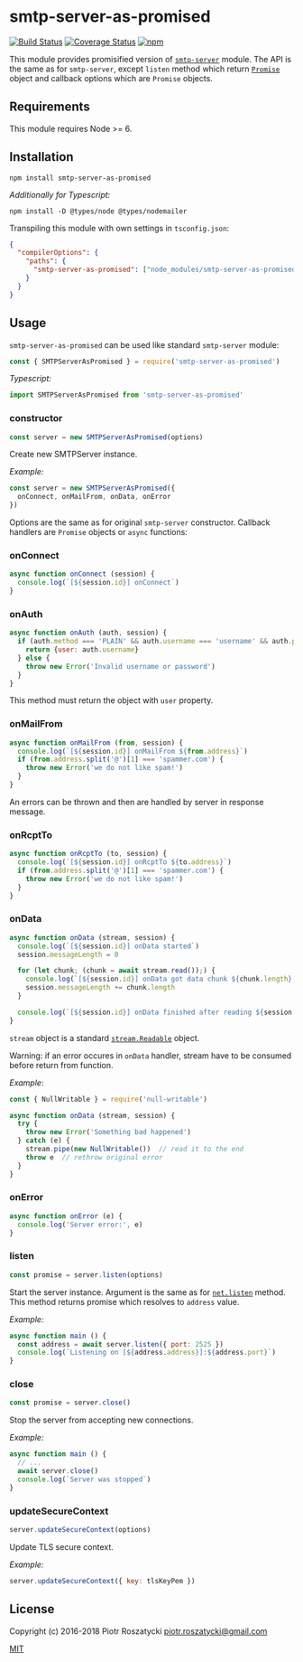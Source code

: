 # smtp-server-as-promised

<!-- markdownlint-disable MD013 -->
[![Build Status](https://secure.travis-ci.org/dex4er/js-smtp-server-as-promised.svg)](http://travis-ci.org/dex4er/js-smtp-server-as-promised) [![Coverage Status](https://coveralls.io/repos/github/dex4er/js-smtp-server-as-promised/badge.svg)](https://coveralls.io/github/dex4er/js-smtp-server-as-promised) [![npm](https://img.shields.io/npm/v/smtp-server-as-promised.svg)](https://www.npmjs.com/package/smtp-server-as-promised)
<!-- markdownlint-enable MD013 -->

This module provides promisified version of
[`smtp-server`](https://www.npmjs.com/package/smtp-server) module. The API is
the same as for `smtp-server`, except `listen` method which return
[`Promise`](https://developer.mozilla.org/en-US/docs/Web/JavaScript/Reference/Global_Objects/Promise)
object and callback options which are `Promise` objects.

## Requirements

This module requires Node >= 6.

## Installation

```shell
npm install smtp-server-as-promised
```

_Additionally for Typescript:_

```shell
npm install -D @types/node @types/nodemailer
```

Transpiling this module with own settings in `tsconfig.json`:

```json
{
  "compilerOptions": {
    "paths": {
      "smtp-server-as-promised": ["node_modules/smtp-server-as-promised/src/smtp-server-as-promised"]
    }
  }
}
```

## Usage

`smtp-server-as-promised` can be used like standard `smtp-server` module:

```js
const { SMTPServerAsPromised } = require('smtp-server-as-promised')
```

_Typescript:_

```ts
import SMTPServerAsPromised from 'smtp-server-as-promised'
```

### constructor

```js
const server = new SMTPServerAsPromised(options)
```

Create new SMTPServer instance.

_Example:_

```js
const server = new SMTPServerAsPromised({
  onConnect, onMailFrom, onData, onError
})
```

Options are the same as for original `smtp-server` constructor. Callback
handlers are `Promise` objects or `async` functions:

### onConnect

```js
async function onConnect (session) {
  console.log(`[${session.id}] onConnect`)
}
```

### onAuth

<!-- markdownlint-disable MD013 -->

```js
async function onAuth (auth, session) {
  if (auth.method === 'PLAIN' && auth.username === 'username' && auth.password === 'password') {
    return {user: auth.username}
  } else {
    throw new Error('Invalid username or password')
  }
}
```

<!-- markdownlint-enable MD013 -->

This method must return the object with `user` property.

### onMailFrom

```js
async function onMailFrom (from, session) {
  console.log(`[${session.id}] onMailFrom ${from.address}`)
  if (from.address.split('@')[1] === 'spammer.com') {
    throw new Error('we do not like spam!')
  }
}
```

An errors can be thrown and then are handled by server in response message.

### onRcptTo

```js
async function onRcptTo (to, session) {
  console.log(`[${session.id}] onRcptTo ${to.address}`)
  if (from.address.split('@')[1] === 'spammer.com') {
    throw new Error('we do not like spam!')
  }
}
```

### onData

<!-- markdownlint-disable MD013 -->

```js
async function onData (stream, session) {
  console.log(`[${session.id}] onData started`)
  session.messageLength = 0

  for (let chunk; (chunk = await stream.read());) {
    console.log(`[${session.id}] onData got data chunk ${chunk.length} bytes`)
    session.messageLength += chunk.length
  }

  console.log(`[${session.id}] onData finished after reading ${session.messageLength} bytes`)
}
```

<!-- markdownlint-enable MD013 -->

`stream` object is a standard
[`stream.Readable`](https://nodejs.org/api/stream.html#stream_class_stream_readable)
object.

Warning: if an error occures in `onData` handler, stream have to be consumed
before return from function.

_Example_:

```js
const { NullWritable } = require('null-writable')

async function onData (stream, session) {
  try {
    throw new Error('Something bad happened')
  } catch (e) {
    stream.pipe(new NullWritable())  // read it to the end
    throw e  // rethrow original error
  }
}
```

### onError

```js
async function onError (e) {
  console.log('Server error:', e)
}
```

### listen

```js
const promise = server.listen(options)
```

Start the server instance. Argument is the same as for
[`net.listen`](https://nodejs.org/api/net.html#net_server_listen_options_callback)
method. This method returns promise which resolves to `address` value.

_Example:_

```js
async function main () {
  const address = await server.listen({ port: 2525 })
  console.log(`Listening on [${address.address}]:${address.port}`)
}
```

### close

```js
const promise = server.close()
```

Stop the server from accepting new connections.

_Example:_

```js
async function main () {
  // ...
  await server.close()
  console.log(`Server was stopped`)
}
```

### updateSecureContext

```js
server.updateSecureContext(options)
```

Update TLS secure context.

_Example:_

```js
server.updateSecureContext({ key: tlsKeyPem })
```

## License

Copyright (c) 2016-2018 Piotr Roszatycki <piotr.roszatycki@gmail.com>

[MIT](https://opensource.org/licenses/MIT)
